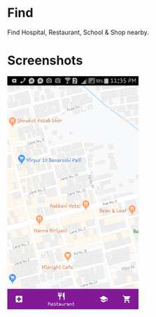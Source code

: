 # Find

Find Hospital, Restaurant, School & Shop nearby.

# Screenshots

<img src="Screenshots/1.png" width=300 >
